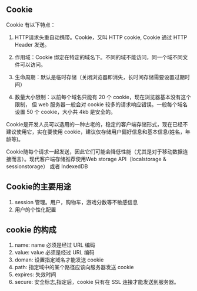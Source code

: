 ## Cookie
Cookie 有以下特点：
1. HTTP请求头重自动携带。Cookie，又叫 HTTP cookie, Cookie 通过 HTTP Header 发送。

2. 作用域：Cookie 绑定在特定的域名下。不同的域不能访问，同一个域不同文件可以访问。

3. 生命周期：默认是临时存储（关闭浏览器即消失，长时间存储需要设置过期时间）
3. 数量大小限制：以前每个域名只能有 20 个 cookie，现在浏览器基本没有这个限制， 但 web 服务器一般会对 cookie 较多的请求响应错误。一般每个域名设置 50 个 cookie，大小共 4kb 是安全的。


Cookie是开发人员可以选用的一种古老的，稳定的客户端存储形式，现在已经不建议使用它，实在要使用 cookie，建议仅存储用户偏好信息和基本信息(姓名，年龄等)。

Cookie随每个请求一起发送，因此它们可能会降低性能（尤其是对于移动数据连接而言）。现代客户端存储推荐使用Web storage API（localstorage & sessionstorage） 或者 IndexedDB

## Cookie的主要用途
1. session 管理。用户，购物车，游戏分数等不敏感信息
2. 用户的个性化配置


## cookie 的构成

1. name: name 必须是经过 URL 编码
2. value: value 必须是经过 URL 编码
3. doman: 设置指定域名才能发送 cookie
4. path: 指定域中的某个路径应该向服务器发送 cookie
5. expires: 失效时间
6. secure: 安全标志,指定后，cookie 只有在 SSL 连接才能发送到服务器。